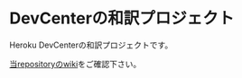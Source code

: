 # DevCenterの和訳プロジェクト

Heroku DevCenterの和訳プロジェクトです。

[当repositoryのwiki](/herokaijp/devcenter/wiki)をご確認下さい。

